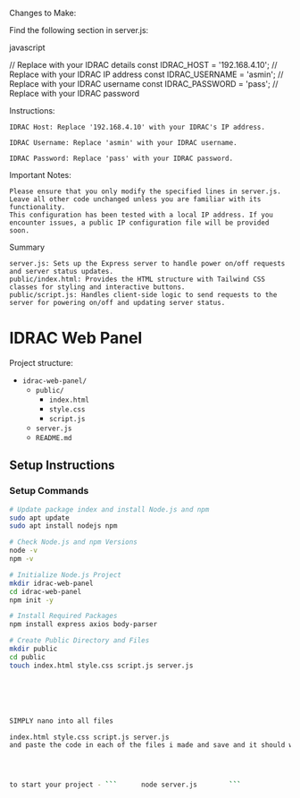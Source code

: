 Changes to Make:

Find the following section in server.js:

javascript

// Replace with your IDRAC details
const IDRAC_HOST = '192.168.4.10'; // Replace with your IDRAC IP address
const IDRAC_USERNAME = 'asmin'; // Replace with your IDRAC username
const IDRAC_PASSWORD = 'pass'; // Replace with your IDRAC password

Instructions:

    IDRAC Host: Replace '192.168.4.10' with your IDRAC's IP address.

    IDRAC Username: Replace 'asmin' with your IDRAC username.

    IDRAC Password: Replace 'pass' with your IDRAC password.

Important Notes:

    Please ensure that you only modify the specified lines in server.js.
    Leave all other code unchanged unless you are familiar with its functionality.
    This configuration has been tested with a local IP address. If you encounter issues, a public IP configuration file will be provided soon.










Summary

    server.js: Sets up the Express server to handle power on/off requests and server status updates.
    public/index.html: Provides the HTML structure with Tailwind CSS classes for styling and interactive buttons.
    public/script.js: Handles client-side logic to send requests to the server for powering on/off and updating server status.














# IDRAC Web Panel

Project structure:

- `idrac-web-panel/`
  - `public/`
    - `index.html`
    - `style.css`
    - `script.js`
  - `server.js`
  - `README.md`

## Setup Instructions

### Setup Commands

```bash
# Update package index and install Node.js and npm
sudo apt update
sudo apt install nodejs npm

# Check Node.js and npm Versions
node -v
npm -v

# Initialize Node.js Project
mkdir idrac-web-panel
cd idrac-web-panel
npm init -y

# Install Required Packages
npm install express axios body-parser

# Create Public Directory and Files
mkdir public
cd public
touch index.html style.css script.js server.js






SIMPLY nano into all files 

index.html style.css script.js server.js
and paste the code in each of the files i made and save and it should work 




to start your project - ```      node server.js        ```

